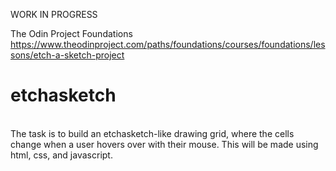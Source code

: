WORK IN PROGRESS<br>

The Odin Project Foundations
https://www.theodinproject.com/paths/foundations/courses/foundations/lessons/etch-a-sketch-project
# etchasketch
<br>
The task is to build an etchasketch-like drawing grid, where the cells change when a user hovers over with their mouse. This will be made using html, css, and javascript.<br>
